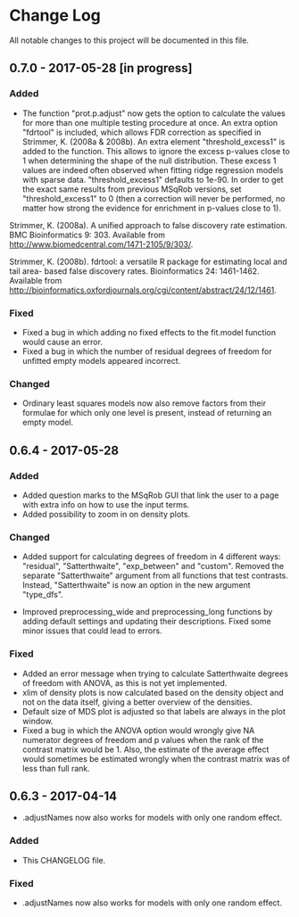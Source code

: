 # Change Log
All notable changes to this project will be documented in this file.

## 0.7.0 - 2017-05-28 [in progress]

### Added

 - The function "prot.p.adjust" now gets the option to calculate the values for more than one multiple testing procedure at once. An extra option "fdrtool" is included, which allows FDR correction as specified in Strimmer, K. (2008a & 2008b). An extra element "threshold_excess1" is added to the function. This allows to ignore the excess p-values close to 1 when determining the shape of the null distribution. These excess 1 values are indeed often observed when fitting ridge regression models with sparse data. "threshold_excess1" defaults to 1e-90. In order to get the exact same results from previous MSqRob versions, set "threshold_excess1" to 0 (then a correction will never be performed, no matter how strong the evidence for enrichment in p-values close to 1).
 
 Strimmer, K. (2008a). A unified approach to false discovery rate estimation. BMC Bioinformatics 9: 303. Available from http://www.biomedcentral.com/1471-2105/9/303/.

Strimmer, K. (2008b). fdrtool: a versatile R package for estimating local and tail area- based false discovery rates. Bioinformatics 24: 1461-1462. Available from http://bioinformatics.oxfordjournals.org/cgi/content/abstract/24/12/1461.

### Fixed

 - Fixed a bug in which adding no fixed effects to the fit.model function would cause an error.
 - Fixed a bug in which the number of residual degrees of freedom for unfitted empty models appeared incorrect.
 
### Changed

 - Ordinary least squares models now also remove factors from their formulae for which only one level is present, instead of returning an empty model.

## 0.6.4 - 2017-05-28

### Added

- Added question marks to the MSqRob GUI that link the user to a page with extra info on how to use the input terms.
- Added possibility to zoom in on density plots.

### Changed

- Added support for calculating degrees of freedom in 4 different ways: "residual", "Satterthwaite", "exp_between" and "custom". Removed the separate "Satterthwaite" argument from all functions that test contrasts. Instead, "Satterthwaite" is now an option in the new argument "type_dfs".

- Improved preprocessing_wide and preprocessing_long functions by adding default settings and updating their descriptions. Fixed some minor issues that could lead to errors.

### Fixed

- Added an error message when trying to calculate Satterthwaite degrees of freedom with ANOVA, as this is not yet implemented.
- xlim of density plots is now calculated based on the density object and not on the data itself, giving a better overview of the densities.
- Default size of MDS plot is adjusted so that labels are always in the plot window.
- Fixed a bug in which the ANOVA option would wrongly give NA numerator degrees of freedom and p values when the rank of the contrast matrix would be 1. Also, the estimate of the average effect would sometimes be estimated wrongly when the contrast matrix was of less than full rank.

## 0.6.3 - 2017-04-14

- .adjustNames now also works for models with only one random effect.

### Added
- This CHANGELOG file.

### Fixed
- .adjustNames now also works for models with only one random effect.

